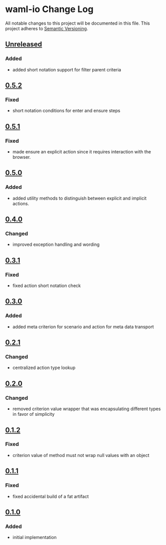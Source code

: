 # waml-io Change Log
All notable changes to this project will be documented in this file.
This project adheres to [Semantic Versioning](http://semver.org/).

## [Unreleased]

### Added
- added short notation support for filter parent criteria

## [0.5.2]
### Fixed
- short notation conditions for enter and ensure steps

## [0.5.1]
### Fixed
- made ensure an explicit action since it requires interaction with the browser.

## [0.5.0]
### Added
- added utility methods to distinguish between explicit and implicit actions.

## [0.4.0]
### Changed
- improved exception handling and wording

## [0.3.1]
### Fixed
- fixed action short notation check

## [0.3.0]
### Added
- added meta criterion for scenario and action for meta data transport

## [0.2.1]
### Changed
- centralized action type lookup

## [0.2.0]
### Changed
- removed criterion value wrapper that was encapsulating different types in favor of simplicity

## [0.1.2]
### Fixed
- criterion value of method must not wrap null values with an object

## [0.1.1]
### Fixed
- fixed accidental build of a fat artifact

## [0.1.0]
### Added
- initial implementation

[0.1.0]: https://github.com/automate-website/waml-io/commits/0.1.0
[0.1.1]: https://github.com/automate-website/waml-io/compare/0.1.0...0.1.1
[0.1.2]: https://github.com/automate-website/waml-io/compare/0.1.1...0.1.2
[0.2.0]: https://github.com/automate-website/waml-io/compare/0.1.2...0.2.0
[0.2.1]: https://github.com/automate-website/waml-io/compare/0.2.0...0.2.1
[0.3.0]: https://github.com/automate-website/waml-io/compare/0.2.1...0.3.0
[0.3.1]: https://github.com/automate-website/waml-io/compare/0.3.0...0.3.1
[0.4.0]: https://github.com/automate-website/waml-io/compare/0.3.1...0.4.0
[0.5.0]: https://github.com/automate-website/waml-io/compare/0.4.0...0.5.0
[0.5.1]: https://github.com/automate-website/waml-io/compare/0.5.0...0.5.1
[0.5.2]: https://github.com/automate-website/waml-io/compare/0.5.1...0.5.2
[Unreleased]: https://github.com/automate-website/waml-io/compare/0.5.2...master